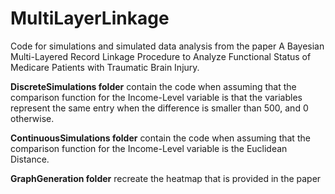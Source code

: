 # MultiLayerLinkage
Code for simulations and simulated data analysis from the paper A Bayesian Multi-Layered Record Linkage Procedure to Analyze Functional Status of Medicare Patients with Traumatic Brain Injury. 

**DiscreteSimulations folder** contain the code when assuming that the comparison function for the Income-Level variable is that the variables represent the same entry when the difference is smaller than 500, and 0 otherwise.

**ContinuousSimulations folder** contain the code when assuming that the comparison function for the Income-Level variable is the Euclidean Distance.

**GraphGeneration folder** recreate the heatmap that is provided in the paper

